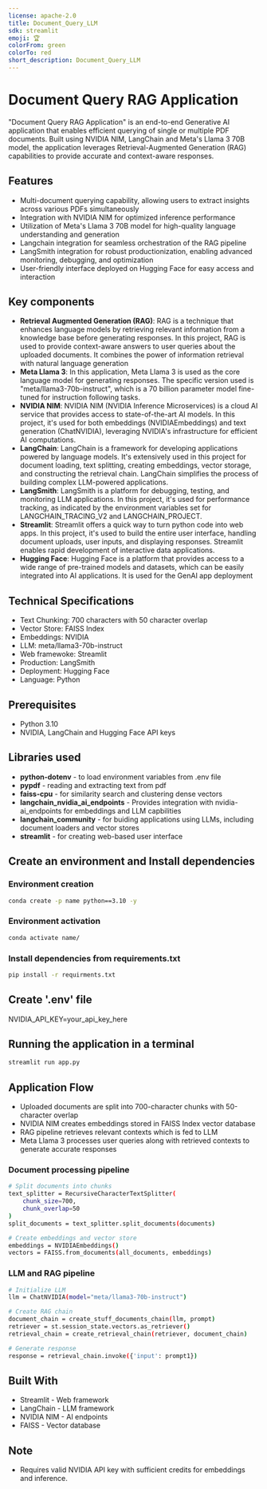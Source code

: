 ```yaml
---
license: apache-2.0
title: Document_Query_LLM
sdk: streamlit
emoji: 🏆
colorFrom: green
colorTo: red
short_description: Document_Query_LLM
---
```

# Document Query RAG Application

"Document Query RAG Application" is an end-to-end Generative AI application that enables efficient querying of single or multiple PDF documents. Built using NVIDIA NIM, LangChain and Meta's Llama 3 70B model, the application leverages Retrieval-Augmented Generation (RAG) capabilities to provide accurate and context-aware responses.

## Features
-   Multi-document querying capability, allowing users to extract insights across various PDFs simultaneously
-	Integration with NVIDIA NIM for optimized inference performance
-	Utilization of Meta's Llama 3 70B model for high-quality language understanding and generation
-	Langchain integration for seamless orchestration of the RAG pipeline
-	LangSmith integration for robust productionization, enabling advanced monitoring, debugging, and optimization
-	User-friendly interface deployed on Hugging Face for easy access and interaction
## Key components
- **Retrieval Augmented Generation (RAG)**:
RAG is a technique that enhances language models by retrieving relevant information from a knowledge base before generating responses. In this project, RAG is used to provide context-aware answers to user queries about the uploaded documents. It combines the power of information retrieval with natural language generation
- **Meta Llama 3**:
In this application, Meta Llama 3 is used as the core language model for generating responses. The specific version used is "meta/llama3-70b-instruct", which is a 70 billion parameter model fine-tuned for instruction following tasks.
- **NVIDIA NIM**:
NVIDIA NIM (NVIDIA Inference Microservices) is a cloud AI service that provides access to state-of-the-art AI models. In this project, it's used for both embeddings (NVIDIAEmbeddings) and text generation (ChatNVIDIA), leveraging NVIDIA's infrastructure for efficient AI computations.
- **LangChain**:
LangChain is a framework for developing applications powered by language models. It's extensively used in this project for document loading, text splitting, creating embeddings, vector storage, and constructing the retrieval chain. LangChain simplifies the process of building complex LLM-powered applications.
- **LangSmith**:
LangSmith is a platform for debugging, testing, and monitoring LLM applications. In this project, it's used for performance tracking, as indicated by the environment variables set for LANGCHAIN_TRACING_V2 and LANGCHAIN_PROJECT.
- **Streamlit**:
Streamlit offers a quick way to turn python code into web apps. In this project, it's used to build the entire user interface, handling document uploads, user inputs, and displaying responses. Streamlit enables rapid development of interactive data applications.
- **Hugging Face**:
 Hugging Face is a platform that provides access to a wide range of pre-trained models and datasets, which can be easily integrated into AI applications. It is used  for the GenAI app deployment
## Technical Specifications
- Text Chunking: 700 characters with 50 character overlap
- Vector Store: FAISS Index
- Embeddings: NVIDIA
- LLM: meta/llama3-70b-instruct
- Web framewoke: Streamlit
- Production: LangSmith
- Deployment: Hugging Face
- Language: Python

## Prerequisites
- Python 3.10
- NVIDIA, LangChain and Hugging Face API keys

## Libraries used
- **python-dotenv** - to load environment variables from .env file
- **pypdf** - reading and extracting text from pdf
- **faiss-cpu** - for similarity search and clustering dense vectors
- **langchain_nvidia_ai_endpoints** - Provides integration with nvidia-ai_endpoints for embeddings and LLM capbilities
- **langchain_community** -  for buiding applications using LLMs, including document loaders and vector stores
- **streamlit** - for creating web-based user interface

## Create an environment and Install dependencies
### Environment creation
```bash
conda create -p name python==3.10 -y
```
### Environment activation
```bash
conda activate name/
```
### Install dependencies from requirements.txt
```bash
pip install -r requirments.txt
```
## Create '.env' file
NVIDIA_API_KEY=your_api_key_here

## Running the application in a terminal<br>
```bash
streamlit run app.py
```
## Application Flow
- Uploaded documents are split into 700-character chunks with 50-character overlap
- NVIDIA NIM creates embeddings stored in FAISS Index vector database
- RAG pipeline retrieves relevant contexts which is fed to LLM
- Meta Llama 3 processes user queries along with retrieved contexts to generate accurate responses
### Document processing pipeline
```bash
# Split documents into chunks
text_splitter = RecursiveCharacterTextSplitter(
    chunk_size=700, 
    chunk_overlap=50
)
split_documents = text_splitter.split_documents(documents)

# Create embeddings and vector store
embeddings = NVIDIAEmbeddings()
vectors = FAISS.from_documents(all_documents, embeddings)
```
### LLM and RAG pipeline
```bash
# Initialize LLM
llm = ChatNVIDIA(model="meta/llama3-70b-instruct")

# Create RAG chain
document_chain = create_stuff_documents_chain(llm, prompt)
retriever = st.session_state.vectors.as_retriever()
retrieval_chain = create_retrieval_chain(retriever, document_chain)

# Generate response
response = retrieval_chain.invoke({'input': prompt1})
```
## Built With
- Streamlit - Web framework
- LangChain - LLM framework
- NVIDIA NIM - AI endpoints
- FAISS - Vector database
## Note
- Requires valid NVIDIA API key with sufficient credits for embeddings and inference.

